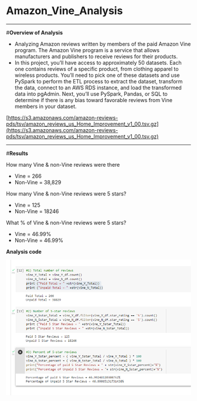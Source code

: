 # Amazon_Vine_Analysis

--------------------------------------------------

#**Overview of Analysis**

- Analyzing Amazon reviews written by members of the paid Amazon Vine program. The Amazon Vine program is a service that allows manufacturers and publishers to receive reviews for their products.
- In this project, you’ll have access to approximately 50 datasets. Each one contains reviews of a specific product, from clothing apparel to wireless products. You’ll need to pick one of these datasets and use PySpark to perform the ETL process to extract the dataset, transform the data, connect to an AWS RDS instance, and load the transformed data into pgAdmin. Next, you’ll use PySpark, Pandas, or SQL to determine if there is any bias toward favorable reviews from Vine members in your dataset.

[https://s3.amazonaws.com/amazon-reviews-pds/tsv/amazon_reviews_us_Home_Improvement_v1_00.tsv.gz](https://s3.amazonaws.com/amazon-reviews-pds/tsv/amazon_reviews_us_Home_Improvement_v1_00.tsv.gz)

--------------------------------------------------

#**Results**

How many Vine & non-Vine reviews were there

- Vine = 266
- Non-Vine = 38,829

How many Vine & non-Vine reviews were 5 stars?

- Vine = 125
- Non-Vine = 18246

What % of Vine & non-Vine reviews were 5 stars?

- Vine = 46.99%
- Non-Vine = 46.99%

**Analysis code**

![deliverable2.PNG](https://github.com/Bionicbabes/Amazon_Vine_Analysis/blob/main/pics/deliverable2.PNG)
